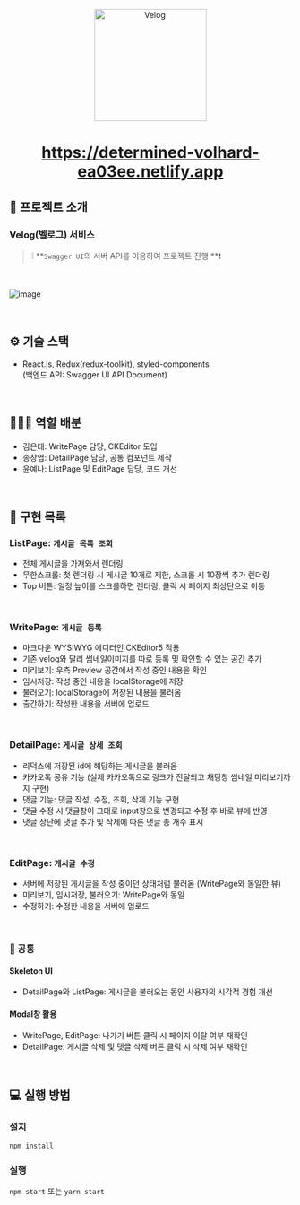 <p align='middle'>
<a href='https://github.com/DevFoliOh/velog'><img src='https://user-images.githubusercontent.com/66353903/142974589-1a9d29a4-3c67-4208-b861-00491a02f810.png' width="200px;" alt="Velog" /></a></p>


<h1 align='middle'><a href='https://determined-volhard-ea03ee.netlify.app'>https://determined-volhard-ea03ee.netlify.app</a></h1>


## 📌 프로젝트 소개

### Velog(벨로그) 서비스

> ❕ **`Swagger UI`의 서버 API를 이용하여 프로젝트 진행 **❗

<br/>

![image](https://user-images.githubusercontent.com/66353903/142976104-d163bec4-f0a3-468b-adfa-0f21572a8d1f.png)


<br/>

## ⚙ 기술 스택

- React.js, Redux(redux-toolkit), styled-components <br />
(백엔드 API: Swagger UI API Document)

<br/>

## 👨‍👧‍👧 역할 배분
- 김은태: WritePage 담당, CKEditor 도입
- 송창엽: DetailPage 담당, 공통 컴포넌트 제작
- 윤예나: ListPage 및 EditPage 담당, 코드 개선

<br/>

## 📑 구현 목록

### ListPage: `게시글 목록 조회`

- 전체 게시글을 가져와서 렌더링
- 무한스크롤: 첫 렌더링 시 게시글 10개로 제한, 스크롤 시 10장씩 추가 렌더링
- Top 버튼: 일정 높이를 스크롤하면 렌더링, 클릭 시 페이지 최상단으로 이동

<br/>

### WritePage: `게시글 등록`

- 마크다운 WYSIWYG 에디터인 CKEditor5 적용
- 기존 velog와 달리 썸네일이미지를 따로 등록 및 확인할 수 있는 공간 추가
- 미리보기: 우측 Preview 공간에서 작성 중인 내용을 확인
- 임시저장: 작성 중인 내용을 localStorage에 저장
- 불러오기: localStorage에 저장된 내용을 불러옴
- 출간하기: 작성한 내용을 서버에 업로드

<br/>

### DetailPage: `게시글 상세 조회`

- 리덕스에 저장된 id에 해당하는 게시글을 불러옴
- 카카오톡 공유 기능 (실제 카카오톡으로 링크가 전달되고 채팅창 썸네일 미리보기까지 구현)
- 댓글 기능: 댓글 작성, 수정, 조회, 삭제 기능 구현
- 댓글 수정 시 댓글창이 그대로 input창으로 변경되고 수정 후 바로 뷰에 반영
- 댓글 상단에 댓글 추가 및 삭제에 따른 댓글 총 개수 표시

<br/>

### EditPage: `게시글 수정`

- 서버에 저장된 게시글을 작성 중이던 상태처럼 불러옴 (WritePage와 동일한 뷰)
- 미리보기, 임시저장, 불러오기: WritePage와 동일
- 수정하기: 수정한 내용을 서버에 업로드

<br/>

### 🎁 공통

#### Skeleton UI
- DetailPage와 ListPage: 게시글을 불러오는 동안 사용자의 시각적 경험 개선

#### Modal창 활용
- WritePage, EditPage: 나가기 버튼 클릭 시 페이지 이탈 여부 재확인
- DetailPage: 게시글 삭제 및 댓글 삭제 버튼 클릭 시 삭제 여부 재확인

<br/>

## 💻 실행 방법

### 설치

`npm install`

### 실행

`npm start` 또는 `yarn start`

